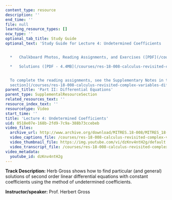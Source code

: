 ```yaml
---
content_type: resource
description: ''
end_time: ''
file: null
learning_resource_types: []
ocw_type: ''
optional_tab_title: Study Guide
optional_text: 'Study Guide for Lecture 4: Undetermined Coefficients


  *   Chalkboard Photos, Reading Assignments, and Exercises ([PDF](/courses/res-18-008-calculus-revisited-complex-variables-differential-equations-and-linear-algebra-fall-2011/resources/mitres_18_008_partii_lec04))

  *   Solutions ([PDF - 4.4MB](/courses/res-18-008-calculus-revisited-complex-variables-differential-equations-and-linear-algebra-fall-2011/resources/mitres_18_008_partii_sol04))


  To complete the reading assignments, see the Supplementary Notes in the [Study Materials
  section](/courses/res-18-008-calculus-revisited-complex-variables-differential-equations-and-linear-algebra-fall-2011/pages/study-materials).'
parent_title: 'Part II: Differential Equations'
parent_type: SupplementalResourceSection
related_resources_text: ''
resource_index_text: ''
resourcetype: Video
start_time: ''
title: 'Lecture 4: Undetermined Coefficients'
uid: 0518e07e-168b-2fd9-7c9a-388b73ccebeb
video_files:
  archive_url: http://www.archive.org/download/MITRES.18-008/MITRES_18-008_Part2_lec4_300k.mp4
  video_captions_file: /courses/res-18-008-calculus-revisited-complex-variables-differential-equations-and-linear-algebra-fall-2011/4f87863ebb715a7dad05f729f0b7fcd4_dzKnv4ntH2g.vtt
  video_thumbnail_file: https://img.youtube.com/vi/dzKnv4ntH2g/default.jpg
  video_transcript_file: /courses/res-18-008-calculus-revisited-complex-variables-differential-equations-and-linear-algebra-fall-2011/33ae6507bb5e4eb7507613acb835dd44_dzKnv4ntH2g.pdf
video_metadata:
  youtube_id: dzKnv4ntH2g
---
```


**Track Description:** Herb Gross shows how to find particular (and general) solutions of second order linear differential equations with constant coefficients using the method of undetermined coefficients.

**Instructor/speaker:** Prof. Herbert Gross

